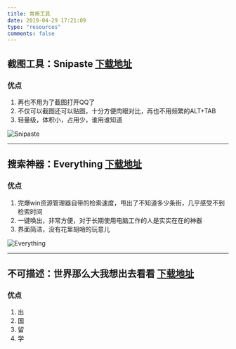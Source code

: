 ```yaml
---
title: 常用工具
date: 2019-04-29 17:21:09
type: "resources"
comments: false
---
```

## 截图工具：Snipaste [下载地址](https://zh.snipaste.com/)
### 优点
1. 再也不用为了截图打开QQ了
2. 不仅可以截图还可以贴图，十分方便肉眼对比，再也不用频繁的ALT+TAB
3. 轻量级，体积小，占用少，谁用谁知道
  
![Snipaste](https://i.loli.net/2019/04/29/5cc6c72419d5d.png)

---

## 搜索神器：Everything [下载地址](https://www.voidtools.com/zh-cn/)
### 优点
1. 完爆win资源管理器自带的检索速度，甩出了不知道多少条街，几乎感受不到检索时间
2. 一键唤出，非常方便，对于长期使用电脑工作的人是实实在在的神器
3. 界面简洁，没有花里胡哨的玩意儿

![Everything](https://i.loli.net/2019/04/29/5cc6c931d2fb2.png)

---

## 不可描述：世界那么大我想出去看看 [下载地址](https://github.com/shadowsocks/shadowsocks-windows/releases)
### 优点
1. 出
2. 国
3. 留
4. 学

